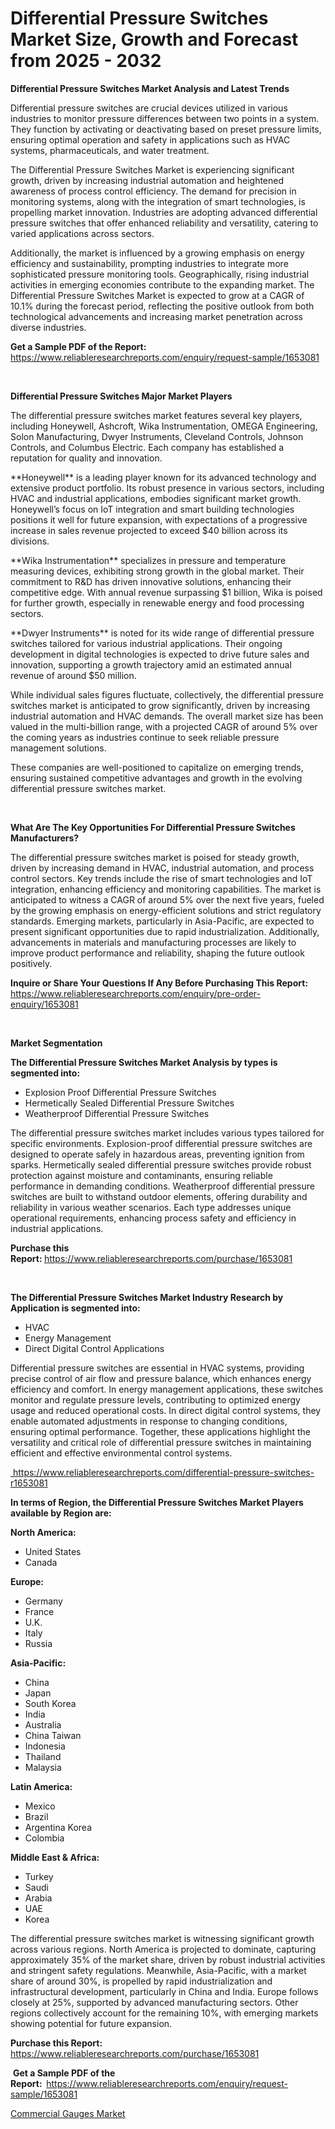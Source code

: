 <p><h1>Differential Pressure Switches Market Size, Growth and Forecast from 2025 - 2032</h1></p><p><strong>Differential Pressure Switches Market Analysis and Latest Trends</strong></p>
<p><p>Differential pressure switches are crucial devices utilized in various industries to monitor pressure differences between two points in a system. They function by activating or deactivating based on preset pressure limits, ensuring optimal operation and safety in applications such as HVAC systems, pharmaceuticals, and water treatment.</p><p>The Differential Pressure Switches Market is experiencing significant growth, driven by increasing industrial automation and heightened awareness of process control efficiency. The demand for precision in monitoring systems, along with the integration of smart technologies, is propelling market innovation. Industries are adopting advanced differential pressure switches that offer enhanced reliability and versatility, catering to varied applications across sectors.</p><p>Additionally, the market is influenced by a growing emphasis on energy efficiency and sustainability, prompting industries to integrate more sophisticated pressure monitoring tools. Geographically, rising industrial activities in emerging economies contribute to the expanding market. The Differential Pressure Switches Market is expected to grow at a CAGR of 10.1% during the forecast period, reflecting the positive outlook from both technological advancements and increasing market penetration across diverse industries.</p></p>
<p><strong>Get a Sample PDF of the Report:&nbsp;</strong> <a href="https://www.reliableresearchreports.com/enquiry/request-sample/1653081?utm_campaign=2251&utm_medium=2&utm_source=Github&utm_content=ia&utm_term=05032025&utm_id=differential-pressure-switches">https://www.reliableresearchreports.com/enquiry/request-sample/1653081</a></p>
<p>&nbsp;</p>
<p><strong>Differential Pressure Switches Major Market Players</strong></p>
<p><p>The differential pressure switches market features several key players, including Honeywell, Ashcroft, Wika Instrumentation, OMEGA Engineering, Solon Manufacturing, Dwyer Instruments, Cleveland Controls, Johnson Controls, and Columbus Electric. Each company has established a reputation for quality and innovation.</p><p>**Honeywell** is a leading player known for its advanced technology and extensive product portfolio. Its robust presence in various sectors, including HVAC and industrial applications, embodies significant market growth. Honeywell’s focus on IoT integration and smart building technologies positions it well for future expansion, with expectations of a progressive increase in sales revenue projected to exceed $40 billion across its divisions.</p><p>**Wika Instrumentation** specializes in pressure and temperature measuring devices, exhibiting strong growth in the global market. Their commitment to R&D has driven innovative solutions, enhancing their competitive edge. With annual revenue surpassing $1 billion, Wika is poised for further growth, especially in renewable energy and food processing sectors.</p><p>**Dwyer Instruments** is noted for its wide range of differential pressure switches tailored for various industrial applications. Their ongoing development in digital technologies is expected to drive future sales and innovation, supporting a growth trajectory amid an estimated annual revenue of around $50 million.</p><p>While individual sales figures fluctuate, collectively, the differential pressure switches market is anticipated to grow significantly, driven by increasing industrial automation and HVAC demands. The overall market size has been valued in the multi-billion range, with a projected CAGR of around 5% over the coming years as industries continue to seek reliable pressure management solutions. </p><p>These companies are well-positioned to capitalize on emerging trends, ensuring sustained competitive advantages and growth in the evolving differential pressure switches market.</p></p>
<p>&nbsp;</p>
<p><strong>What Are The Key Opportunities For Differential Pressure Switches Manufacturers?</strong></p>
<p><p>The differential pressure switches market is poised for steady growth, driven by increasing demand in HVAC, industrial automation, and process control sectors. Key trends include the rise of smart technologies and IoT integration, enhancing efficiency and monitoring capabilities. The market is anticipated to witness a CAGR of around 5% over the next five years, fueled by the growing emphasis on energy-efficient solutions and strict regulatory standards. Emerging markets, particularly in Asia-Pacific, are expected to present significant opportunities due to rapid industrialization. Additionally, advancements in materials and manufacturing processes are likely to improve product performance and reliability, shaping the future outlook positively.</p></p>
<p><strong>Inquire or Share Your Questions If Any Before Purchasing This Report:</strong> <a href="https://www.reliableresearchreports.com/enquiry/pre-order-enquiry/1653081?utm_campaign=2251&utm_medium=2&utm_source=Github&utm_content=ia&utm_term=05032025&utm_id=differential-pressure-switches">https://www.reliableresearchreports.com/enquiry/pre-order-enquiry/1653081</a></p>
<p>&nbsp;</p>
<p><strong>Market Segmentation</strong></p>
<p><strong>The Differential Pressure Switches Market Analysis by types is segmented into:</strong></p>
<p><ul><li>Explosion Proof Differential Pressure Switches</li><li>Hermetically Sealed Differential Pressure Switches</li><li>Weatherproof Differential Pressure Switches</li></ul></p>
<p><p>The differential pressure switches market includes various types tailored for specific environments. Explosion-proof differential pressure switches are designed to operate safely in hazardous areas, preventing ignition from sparks. Hermetically sealed differential pressure switches provide robust protection against moisture and contaminants, ensuring reliable performance in demanding conditions. Weatherproof differential pressure switches are built to withstand outdoor elements, offering durability and reliability in various weather scenarios. Each type addresses unique operational requirements, enhancing process safety and efficiency in industrial applications.</p></p>
<p><strong>Purchase this Report:&nbsp;</strong><a href="https://www.reliableresearchreports.com/purchase/1653081?utm_campaign=2251&utm_medium=2&utm_source=Github&utm_content=ia&utm_term=05032025&utm_id=differential-pressure-switches">https://www.reliableresearchreports.com/purchase/1653081</a></p>
<p>&nbsp;</p>
<p><strong>The Differential Pressure Switches Market Industry Research by Application is segmented into:</strong></p>
<p><ul><li>HVAC</li><li>Energy Management</li><li>Direct Digital Control Applications</li></ul></p>
<p><p>Differential pressure switches are essential in HVAC systems, providing precise control of air flow and pressure balance, which enhances energy efficiency and comfort. In energy management applications, these switches monitor and regulate pressure levels, contributing to optimized energy usage and reduced operational costs. In direct digital control systems, they enable automated adjustments in response to changing conditions, ensuring optimal performance. Together, these applications highlight the versatility and critical role of differential pressure switches in maintaining efficient and effective environmental control systems.</p></p>
<p><a href="https://www.reliableresearchreports.com/differential-pressure-switches-r1653081?utm_campaign=2251&utm_medium=2&utm_source=Github&utm_content=ia&utm_term=05032025&utm_id=differential-pressure-switches">&nbsp;https://www.reliableresearchreports.com/differential-pressure-switches-r1653081</a></p>
<p><strong>In terms of Region, the Differential Pressure Switches Market Players available by Region are:</strong></p>
<p>
    <p> <strong> North America: </strong>
        <ul>
            <li>United States</li>
            <li>Canada</li>
        </ul>
        </p> 
    <p> <strong> Europe: </strong>
        <ul>
            <li>Germany</li>
            <li>France</li>
            <li>U.K.</li>
            <li>Italy</li>
            <li>Russia</li>
        </ul>
        </p> 
    <p> <strong> Asia-Pacific: </strong>
        <ul>
            <li>China</li>
            <li>Japan</li>
            <li>South Korea</li>
            <li>India</li>
            <li>Australia</li>
            <li>China Taiwan</li>
            <li>Indonesia</li>
            <li>Thailand</li>
            <li>Malaysia</li>
        </ul>
        </p> 
    <p> <strong> Latin America: </strong>
        <ul>
            <li>Mexico</li>
            <li>Brazil</li>
            <li>Argentina Korea</li>
            <li>Colombia</li>
        </ul>
        </p> 
    <p> <strong> Middle East & Africa: </strong>
        <ul>
            <li>Turkey</li>
            <li>Saudi</li>
            <li>Arabia</li>
            <li>UAE</li>
            <li>Korea</li>
        </ul>
    </p>
    </p>
<p><p>The differential pressure switches market is witnessing significant growth across various regions. North America is projected to dominate, capturing approximately 35% of the market share, driven by robust industrial activities and stringent safety regulations. Meanwhile, Asia-Pacific, with a market share of around 30%, is propelled by rapid industrialization and infrastructural development, particularly in China and India. Europe follows closely at 25%, supported by advanced manufacturing sectors. Other regions collectively account for the remaining 10%, with emerging markets showing potential for future expansion.</p></p>
<p><strong>Purchase this Report: </strong><a href="https://www.reliableresearchreports.com/purchase/1653081?utm_campaign=2251&utm_medium=2&utm_source=Github&utm_content=ia&utm_term=05032025&utm_id=differential-pressure-switches">https://www.reliableresearchreports.com/purchase/1653081</a></p>
<p>&nbsp;<strong>Get a Sample PDF of the Report:&nbsp;&nbsp;</strong><a href="https://www.reliableresearchreports.com/enquiry/request-sample/1653081?utm_campaign=2251&utm_medium=2&utm_source=Github&utm_content=ia&utm_term=05032025&utm_id=differential-pressure-switches">https://www.reliableresearchreports.com/enquiry/request-sample/1653081</a></p>
<p><strong></strong></p>
<p><p><a href="https://github.com/SanjidaKhan901/Market-Research-Report-List-1/blob/main/commercial-gauges-market.md?utm_campaign=2251&utm_medium=2&utm_source=Github&utm_content=ia&utm_term=05032025&utm_id=differential-pressure-switches">Commercial Gauges Market</a></p></p>